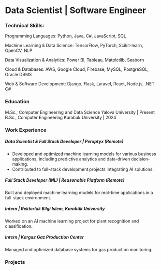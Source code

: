 # Data Scientist | Software Engineer

### Technical Skills:

Programming Languages: Python, Java, C#, JavaScript, SQL

Machine Learning & Data Science: TensorFlow, PyTorch, Scikit-learn, OpenCV, NLP

Data Visualization & Analytics: Power BI, Tableau, Matplotlib, Seaborn

Cloud & Databases: AWS, Google Cloud, Firebase, MySQL, PostgreSQL, Oracle DBMS

Web & Software Development: Django, Flask, Laravel, React, Node.js, .NET C#


### Education

M.Sc., Computer Engineering and Data Science Yalova University | Present
B.Sc., Computer Engineering Karabuk University | 2024


### Work Experience

##### Data Scientist & Full Stack Developer | Peroptyx (Remote)

- Developed and optimized machine learning models for various business applications, including predictive analytics and data-driven decision-making.
- Contributed to full-stack development projects integrating AI solutions.

##### Full Stack Developer (ML) | Reasonable Platform (Remote)

Built and deployed machine learning models for real-time applications in a full-stack environment.

##### Intern | Rektorluk Bilgi Islem, Karabük University

Worked on an AI machine learning project for plant recognition and classification.

##### Intern | Kargaz Gaz Production Center

Managed and optimized database systems for gas production monitoring.


### Projects


